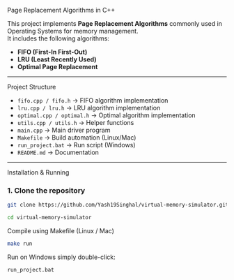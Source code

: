 Page Replacement Algorithms in C++

This project implements **Page Replacement Algorithms** commonly used in Operating Systems for memory management.  
It includes the following algorithms:
- **FIFO (First-In First-Out)**
- **LRU (Least Recently Used)**
- **Optimal Page Replacement**

---

Project Structure
- `fifo.cpp / fifo.h` → FIFO algorithm implementation  
- `lru.cpp / lru.h` → LRU algorithm implementation  
- `optimal.cpp / optimal.h` → Optimal algorithm implementation  
- `utils.cpp / utils.h` → Helper functions  
- `main.cpp` → Main driver program  
- `Makefile` → Build automation (Linux/Mac)  
- `run_project.bat` → Run script (Windows)  
- `README.md` → Documentation  

---


Installation & Running

### 1. Clone the repository
```bash
git clone https://github.com/Yash19Singhal/virtual-memory-simulator.git
```
```bash
cd virtual-memory-simulator
```
Compile using Makefile (Linux / Mac)
```bash
make run
```
Run on Windows
simply double-click:

```bash
run_project.bat
```









